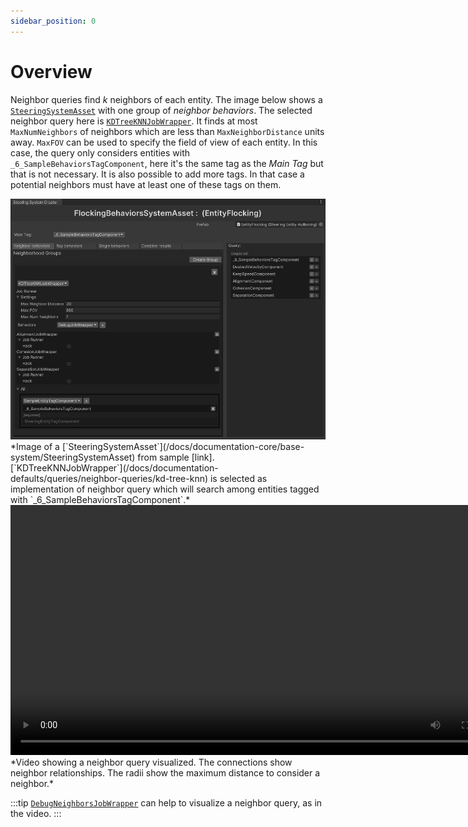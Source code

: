 ```yaml
---
sidebar_position: 0
---
```


# Overview

Neighbor queries find *k* neighbors of each entity. The image below shows a [`SteeringSystemAsset`](/docs/documentation-core/base-system/SteeringSystemAsset) with one group of *neighbor behaviors*. The selected neighbor query here is [`KDTreeKNNJobWrapper`](/docs/documentation-defaults/queries/neighbor-queries/kd-tree-knn). It finds at most `MaxNumNeighbors` of neighbors which are less than `MaxNeighborDistance` units away. `MaxFOV` can be used to specify the field of view of each entity. In this case, the query only considers entities with `_6_SampleBehaviorsTagComponent`, here it's the same tag as the *Main Tag* but that is not necessary. It is also possible to add more tags. In that case a potential neighbors must have at least one of these tags on them. 

<img src="/img/samples/flocking/Asset.png" alt="Description of the image"/>
*Image of a [`SteeringSystemAsset`](/docs/documentation-core/base-system/SteeringSystemAsset) from sample [link]. [`KDTreeKNNJobWrapper`](/docs/documentation-defaults/queries/neighbor-queries/kd-tree-knn) is selected as implementation of neighbor query which will search among entities tagged with `_6_SampleBehaviorsTagComponent`.*

<video controls width="800">
    <source src="/videos/DebugJob.mp4" type="video/mp4" />
    Your browser does not support the video tag.
</video>
*Video showing a neighbor query visualized. The connections show neighbor relationships. The radii show the maximum distance to consider a neighbor.*

:::tip
[`DebugNeighborsJobWrapper`](/docs/documentation-defaults/behaviors/neighbor-behaviors/debug-neigbhors) can help to visualize a neighbor query, as in the video.
:::